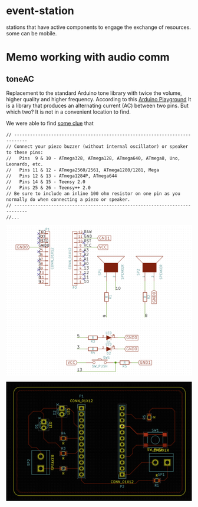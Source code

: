 # event-station
stations that have active components to engage the exchange of resources. some can be mobile.

# Memo working with audio comm
## toneAC
Replacement to the standard Arduino tone library with twice the volume, higher quality and higher frequency.
According to this [Arduino Playground](http://playground.arduino.cc/Code/ToneAC) It is a library that produces an alternating current (AC) between two pins. But which two? It is not in a convenient location to find. 

We were able to find [some clue](https://codebender.cc/example/toneAC/toneAC_demo#toneAC_demo.ino) that
```
// ---------------------------------------------------------------------------
// Connect your piezo buzzer (without internal oscillator) or speaker to these pins:
//   Pins  9 & 10 - ATmega328, ATmega128, ATmega640, ATmega8, Uno, Leonardo, etc.
//   Pins 11 & 12 - ATmega2560/2561, ATmega1280/1281, Mega
//   Pins 12 & 13 - ATmega1284P, ATmega644
//   Pins 14 & 15 - Teensy 2.0
//   Pins 25 & 26 - Teensy++ 2.0
// Be sure to include an inline 100 ohm resistor on one pin as you normally do when connecting a piezo or speaker.
// ---------------------------------------------------------------------------
//...
```


![Circuit](/hardware/circuit.png?raw=true "Circuit")

![PCB](/hardware/PCB.png?raw=true "PCB")
